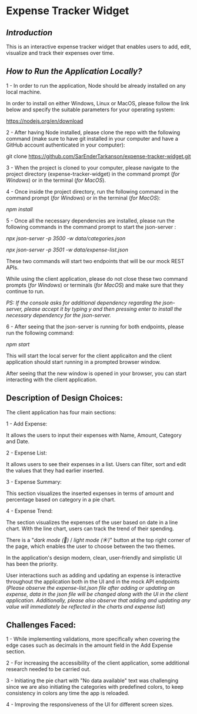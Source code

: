 # Expense Tracker Widget

## *Introduction*

This is an interactive expense tracker widget that enables users to add, edit, visualize and track their expenses over time.

## *How to Run the Application Locally?*

1 - In order to run the application, Node should be already installed on any local machine. 

In order to install on either Windows, Linux or MacOS, please follow the link below and specify the suitable parameters for your operating system:

https://nodejs.org/en/download

2 - After having Node installed, please clone the repo with the following command (make sure to have git installed in your computer and have a GitHub account authenticated in your computer):

git clone https://github.com/SarEnderTarkanson/expense-tracker-widget.git

3 - When the project is cloned to your computer, please navigate to the project directory (expense-tracker-widget) in the command prompt (*for Windows*) or in the terminal (*for MacOS*).

4 - Once inside the project directory, run the following command in the command prompt (*for Windows*) or in the terminal (*for MacOS*):

*npm install*

5 - Once all the necessary dependencies are installed, please run the following commands in the command prompt to start the json-server :

*npx json-server -p 3500 -w data/categories.json*

*npx json-server -p 3501 -w data/expense-list.json*

These two commands will start two endpoints that will be our mock REST APIs.

While using the client application, please do not close these two command prompts (*for Windows*) or terminals (*for MacOS*) and make sure that they continue to run.

*PS: If the console asks for additional dependency regarding the json-server, please accept it by typing y and then pressing enter to install the necessary dependency for the json-server.*

6 - After seeing that the json-server is running for both endpoints, please run the following command:

*npm start*

This will start the local server for the client applicaiton and the client application should start running in a prompted browser window.

After seeing that the new window is opened in your browser, you can start interacting with the client application.

## Description of Design Choices:

The client application has four main sections:

1 - Add Expense:

It allows the users to input their expenses with Name, Amount, Category and Date.

2 - Expense List:

It allows users to see their expenses in a list. Users can filter, sort and edit the values that they had earlier inserted.

3 - Expense Summary:

This section visualizes the inserted expenses in terms of amount and percentage based on category in a pie chart.

4 - Expense Trend:

The section visualizes the expenses of the user based on date in a line chart. With the line chart, users can track the trend of their spending. 

There is a "*dark mode (🌙)* / *light mode (☀️)*" button at the top right corner of the page, which enables the user to choose between the two themes.

In the application's design modern, clean, user-friendly and simplistic UI has been the priority.

User interactions such as adding and updating an expense is interactive throughout the application both in the UI and in the mock API endpoints (*Please observe the expense-list.json file after adding or updating an expense, data in the json file will be changed along with the UI in the client application. Additionally, please also observe that adding and updating any value will immediately be reflected in the charts and expense list*)

## Challenges Faced:

1 - While implementing validations, more specifically when covering the edge cases such as decimals in the amount field in the Add Expense section.

2 - For increasing the accessibility of the client application, some additional research needed to be carried out.

3 - Initiating the pie chart with "No data available" text was challenging since we are also initiating the categories with predefined colors, to keep consistency in colors any time the app is reloaded.

4 - Improving the responsiveness of the UI for different screen sizes.